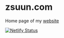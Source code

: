 # zsuun.com

Home page of my [website](https://zsuun.com)

[![Netlify Status](https://api.netlify.com/api/v1/badges/d0202ab6-8d07-4ae0-8fd8-227bc5630f84/deploy-status)](https://app.netlify.com/sites/zsuun/deploys)

